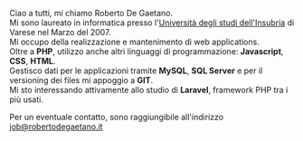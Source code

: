 
Ciao a tutti, mi chiamo Roberto De Gaetano.<br />
Mi sono laureato in informatica presso l'<a href="https://www.uninsubria.it/" target="_blank">Università degli studi dell'Insubria</a> di Varese nel Marzo del 2007.<br />
Mi occupo della realizzazione e mantenimento di web applications.<br />
Oltre a <b>PHP</b>, utilizzo anche altri linguaggi di programmazione: <b>Javascript</b>, <b>CSS</b>, <b>HTML</b>.<br />
Gestisco dati per le applicazioni tramite <b>MySQL</b>, <b>SQL Server</b> e per il versioning dei files mi appoggio a <b>GIT</b>.<br />
Mi sto interessando attivamente allo studio di <b>Laravel</b>, framework PHP tra i più usati.<br />

Per un eventuale contatto, sono raggiungibile all'indirizzo job@robertodegaetano.it

